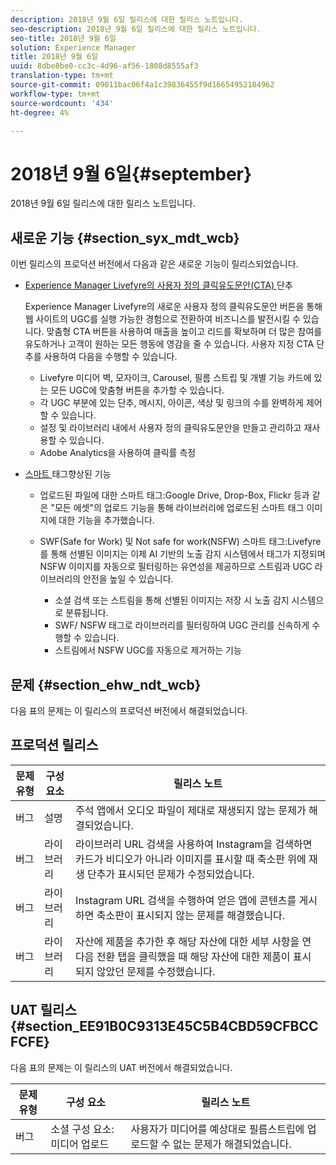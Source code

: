 ```yaml
---
description: 2018년 9월 6일 릴리스에 대한 릴리스 노트입니다.
seo-description: 2018년 9월 6일 릴리스에 대한 릴리스 노트입니다.
seo-title: 2018년 9월 6일
solution: Experience Manager
title: 2018년 9월 6일
uuid: 8dbe8be0-cc3c-4d96-af56-1808d8555af3
translation-type: tm+mt
source-git-commit: 09011bac06f4a1c39836455f9d16654952184962
workflow-type: tm+mt
source-wordcount: '434'
ht-degree: 4%

---
```



# 2018년 9월 6일{#september}

2018년 9월 6일 릴리스에 대한 릴리스 노트입니다.

## 새로운 기능 {#section_syx_mdt_wcb}

이번 릴리스의 프로덕션 버전에서 다음과 같은 새로운 기능이 릴리스되었습니다.

* [Experience Manager Livefyre의 사용자 정의 클릭유도문안(CTA) ](/help/using/c-features-livefyre/c-call-to-action-button.md#topic_EBE23A0F827645E0A0C619DCF3872EE5) 단추

   Experience Manager Livefyre의 새로운 사용자 정의 클릭유도문안 버튼을 통해 웹 사이트의 UGC를 실행 가능한 경험으로 전환하여 비즈니스를 발전시킬 수 있습니다. 맞춤형 CTA 버튼을 사용하여 매출을 높이고 리드를 확보하며 더 많은 참여를 유도하거나 고객이 원하는 모든 행동에 영감을 줄 수 있습니다. 사용자 지정 CTA 단추를 사용하여 다음을 수행할 수 있습니다.

   * Livefyre 미디어 벽, 모자이크, Carousel, 필름 스트립 및 개별 기능 카드에 있는 모든 UGC에 맞춤형 버튼을 추가할 수 있습니다.
   * 각 UGC 부분에 있는 단추, 메시지, 아이콘, 색상 및 링크의 수를 완벽하게 제어할 수 있습니다.
   * 설정 및 라이브러리 내에서 사용자 정의 클릭유도문안을 만들고 관리하고 재사용할 수 있습니다.
   * Adobe Analytics을 사용하여 클릭률 측정

* [스마트 ](/help/using/c-features-livefyre/c-smart-tags/c-smart-tags.md#c_smart_tags) 태그향상된 기능

   * 업로드된 파일에 대한 스마트 태그:Google Drive, Drop-Box, Flickr 등과 같은 &quot;모든 에셋&quot;의 업로드 기능을 통해 라이브러리에 업로드된 스마트 태그 이미지에 대한 기능을 추가했습니다.
   * SWF(Safe for Work) 및 Not safe for work(NSFW) 스마트 태그:Livefyre를 통해 선별된 이미지는 이제 AI 기반의 노출 감지 시스템에서 태그가 지정되며 NSFW 이미지를 자동으로 필터링하는 유연성을 제공하므로 스트림과 UGC 라이브러리의 안전을 높일 수 있습니다.

      * 소셜 검색 또는 스트림을 통해 선별된 이미지는 저장 시 노출 감지 시스템으로 분류됩니다.
      * SWF/ NSFW 태그로 라이브러리를 필터링하여 UGC 관리를 신속하게 수행할 수 있습니다.
      * 스트림에서 NSFW UGC를 자동으로 제거하는 기능

## 문제 {#section_ehw_ndt_wcb}

다음 표의 문제는 이 릴리스의 프로덕션 버전에서 해결되었습니다.

## 프로덕션 릴리스

| **문제 유형** | **구성 요소** | **릴리스 노트** |
|---|---|---|
| 버그 | 설명 | 주석 앱에서 오디오 파일이 제대로 재생되지 않는 문제가 해결되었습니다. |
| 버그 | 라이브러리 | 라이브러리 URL 검색을 사용하여 Instagram을 검색하면 카드가 비디오가 아니라 이미지를 표시할 때 축소판 위에 재생 단추가 표시되던 문제가 수정되었습니다. |
| 버그 | 라이브러리 | Instagram URL 검색을 수행하여 얻은 앱에 콘텐츠를 게시하면 축소판이 표시되지 않는 문제를 해결했습니다. |
| 버그 | 라이브러리 | 자산에 제품을 추가한 후 해당 자산에 대한 세부 사항을 연 다음 전환 탭을 클릭했을 때 해당 자산에 대한 제품이 표시되지 않았던 문제를 수정했습니다. |

## UAT 릴리스 {#section_EE91B0C9313E45C5B4CBD59CFBCCFCFE}

다음 표의 문제는 이 릴리스의 UAT 버전에서 해결되었습니다.

| **문제 유형** | **구성 요소** | **릴리스 노트** |
|---|---|---|
| 버그 | 소셜 구성 요소:미디어 업로드 | 사용자가 미디어를 예상대로 필름스트립에 업로드할 수 없는 문제가 해결되었습니다. |


